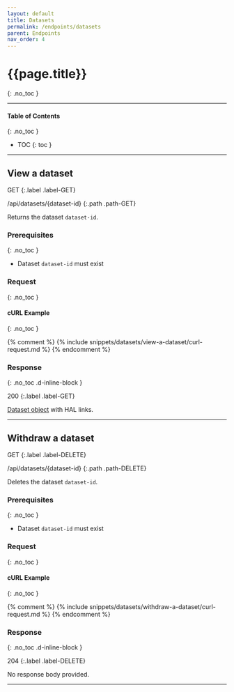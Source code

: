 ```yaml
---
layout: default
title: Datasets
permalink: /endpoints/datasets
parent: Endpoints
nav_order: 4
---
```


# {{page.title}}
{: .no_toc }

---

#### Table of Contents
{: .no_toc }

- TOC
{: toc }

---

## View a dataset

GET
{:.label .label-GET}

/api/datasets/{dataset-id}
{:.path .path-GET}

Returns the dataset `dataset-id`.

### Prerequisites
{: .no_toc }

- Dataset `dataset-id` must exist

### Request
{: .no_toc }

#### cURL Example
{: .no_toc }

{% comment %}
{% include snippets/datasets/view-a-dataset/curl-request.md %}
{% endcomment %}

### Response
{: .no_toc .d-inline-block }

200
{:.label .label-GET}

[Dataset object](data-structures#dataset) with HAL links.

---

## Withdraw a dataset

GET
{:.label .label-DELETE}

/api/datasets/{dataset-id}
{:.path .path-DELETE}

Deletes the dataset `dataset-id`.

### Prerequisites
{: .no_toc }

- Dataset `dataset-id` must exist

### Request
{: .no_toc }

#### cURL Example
{: .no_toc }

{% comment %}
{% include snippets/datasets/withdraw-a-dataset/curl-request.md %}
{% endcomment %}

### Response
{: .no_toc .d-inline-block }

204
{:.label .label-DELETE}

No response body provided.

---
